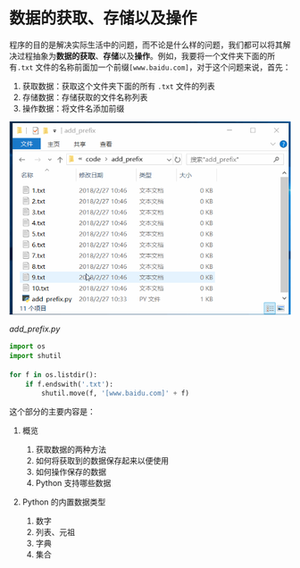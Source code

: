 # 数据的获取、存储以及操作

程序的目的是解决实际生活中的问题，而不论是什么样的问题，我们都可以将其解决过程抽象为**数据的获取**、**存储**以及**操作**。例如，我要将一个文件夹下面的所有`.txt` 文件的名称前面加一个前缀`[www.baidu.com]`，对于这个问题来说，首先：

1. 获取数据：获取这个文件夹下面的所有 `.txt` 文件的列表
2. 存储数据：存储获取的文件名称列表
3. 操作数据：将文件名添加前缀

![add_prefix](imgs/add_prefix.gif)

*add_prefix.py*

```python
import os
import shutil

for f in os.listdir():
    if f.endswith('.txt'):
        shutil.move(f, '[www.baidu.com]' + f)

```

这个部分的主要内容是：

1. 概览
   1. 获取数据的两种方法
   2. 如何将获取到的数据保存起来以便使用
   3. 如何操作保存的数据
   4. Python 支持哪些数据
2. Python 的内置数据类型
   1. 数字
   2. 列表、元祖
   3. 字典
   4. 集合

   ​



